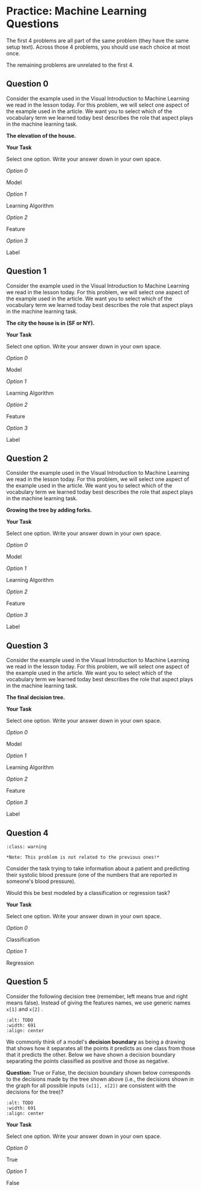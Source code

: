 # <i class="far fa-edit fa-fw"></i> Practice: Machine Learning Questions

The first 4 problems are all part of the same problem (they have the same setup text). Across those 4 problems, you should use each choice at most once.

The remaining problems are unrelated to the first 4.

## Question 0

Consider the example used in the Visual Introduction to Machine Learning we read in the lesson today. For this problem, we will select one aspect of the example used in the article. We want you to select which of the vocabulary term we learned today best describes the role that aspect plays in the machine learning task.

**The elevation of the house.**

**<i class="far fa-edit fa-fw"></i> Your Task**

Select one option. Write your answer down in your own space.

_<i class="far fa-circle fa-fw"></i> Option 0_

Model

_<i class="far fa-circle fa-fw"></i> Option 1_

Learning Algorithm

_<i class="far fa-circle fa-fw"></i> Option 2_

Feature

_<i class="far fa-circle fa-fw"></i> Option 3_

Label

## Question 1

Consider the example used in the Visual Introduction to Machine Learning we read in the lesson today. For this problem, we will select one aspect of the example used in the article. We want you to select which of the vocabulary term we learned today best describes the role that aspect plays in the machine learning task.

**The city the house is in (SF or NY).**

**<i class="far fa-edit fa-fw"></i> Your Task**

Select one option. Write your answer down in your own space.

_<i class="far fa-circle fa-fw"></i> Option 0_

Model

_<i class="far fa-circle fa-fw"></i> Option 1_

Learning Algorithm

_<i class="far fa-circle fa-fw"></i> Option 2_

Feature

_<i class="far fa-circle fa-fw"></i> Option 3_

Label

## Question 2

Consider the example used in the Visual Introduction to Machine Learning we read in the lesson today. For this problem, we will select one aspect of the example used in the article. We want you to select which of the vocabulary term we learned today best describes the role that aspect plays in the machine learning task.

**Growing the tree by adding forks.**

**<i class="far fa-edit fa-fw"></i> Your Task**

Select one option. Write your answer down in your own space.

_<i class="far fa-circle fa-fw"></i> Option 0_

Model

_<i class="far fa-circle fa-fw"></i> Option 1_

Learning Algorithm

_<i class="far fa-circle fa-fw"></i> Option 2_

Feature

_<i class="far fa-circle fa-fw"></i> Option 3_

Label

## Question 3

Consider the example used in the Visual Introduction to Machine Learning we read in the lesson today. For this problem, we will select one aspect of the example used in the article. We want you to select which of the vocabulary term we learned today best describes the role that aspect plays in the machine learning task.

**The final decision tree.**

**<i class="far fa-edit fa-fw"></i> Your Task**

Select one option. Write your answer down in your own space.

_<i class="far fa-circle fa-fw"></i> Option 0_

Model

_<i class="far fa-circle fa-fw"></i> Option 1_

Learning Algorithm

_<i class="far fa-circle fa-fw"></i> Option 2_

Feature

_<i class="far fa-circle fa-fw"></i> Option 3_

Label

## Question 4

```{admonition} Warning
:class: warning

*Note: This problem is not related to the previous ones!*

```

Consider the task trying to take information about a patient and predicting their systolic blood pressure (one of the numbers that are reported in someone's blood pressure).

Would this be best modeled by a classification or regression task?

**<i class="far fa-edit fa-fw"></i> Your Task**

Select one option. Write your answer down in your own space.

_<i class="far fa-circle fa-fw"></i> Option 0_

Classification

_<i class="far fa-circle fa-fw"></i> Option 1_

Regression

## Question 5

Consider the following decision tree (remember, left means true and right means false). Instead of giving the features names, we use generic names `x[1]` and `x[2]` .

```{image} https://static.us.edusercontent.com/files/IF2hAThiY0zcKO9dx6gkJdge
:alt: TODO
:width: 691
:align: center
```

We commonly think of a model's **decision boundary** as being a drawing that shows how it separates all the points it predicts as one class from those that it predicts the other. Below we have shown a decision boundary separating the points classified as positive and those as negative.

**Question:** True or False, the decision boundary shown below corresponds to the decisions made by the tree shown above (i.e., the decisions shown in the graph for all possible inputs `(x[1], x[2])` are consistent with the decisions for the tree)?

```{image} https://static.us.edusercontent.com/files/DFla3xy05AwgHGWm8l8YHREP
:alt: TODO
:width: 691
:align: center
```

**<i class="far fa-edit fa-fw"></i> Your Task**

Select one option. Write your answer down in your own space.

_<i class="far fa-circle fa-fw"></i> Option 0_

True

_<i class="far fa-circle fa-fw"></i> Option 1_

False
